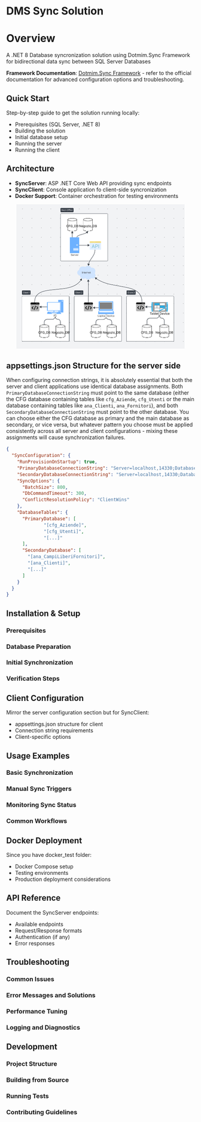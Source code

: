 # DMS Sync Solution

# Overview
A .NET 8 Database syncronization solution using Dotmim.Sync Framework for bidirectional data sync between SQL Server Databases 

**Framework Documentation**:  [Dotmim.Sync Framework](https://dotmimsync.readthedocs.io/) - refer to the official documentation for advanced configuration options and troubleshooting.

## Quick Start
Step-by-step guide to get the solution running locally:
- Prerequisites (SQL Server, .NET 8)
- Building the solution
- Initial database setup
- Running the server
- Running the client


## Architecture 
- **SyncServer**: ASP .NET Core Web API providing sync endpoints
- **SyncClient**: Console application fo client-side syncronization
- **Docker Support**: Container orchestration for testing environments

<p align="center">
  <img src="z_docs/images/SystemExample.png" alt="Architecture" width="450">
</p>


## appsettings.json Structure for the server side 
When configuring connection strings, it is absolutely essential that both the server and client applications use identical database assignments. Both `PrimaryDatabaseConnectionString` must point to the same database (either the CFG database containing tables like `cfg_Aziende`, `cfg_Utenti` or the main database containing tables like `ana_Clienti`, `ana_Fornitori`), and both `SecondaryDatabaseConnectionString` must point to the other database. You can choose either the CFG database as primary and the main database as secondary, or vice versa, but whatever pattern you choose must be applied consistently across all server and client configurations - mixing these assignments will cause synchronization failures.




```json
{
  "SyncConfiguration": {
    "RunProvisionOnStartup": true,
    "PrimaryDatabaseConnectionString": "Server=localhost,14330;Database=ZEUSCFG_TERRADISIENA;User ID=sa;Password=Terya12345!;Encrypt=False;TrustServerCertificate=True;MultipleActiveResultSets=True",
    "SecondaryDatabaseConnectionString": "Server=localhost,14330;Database=TERRADISIENA;User ID=sa;Password=Terya12345!;Encrypt=False;TrustServerCertificate=True;MultipleActiveResultSets=True",
    "SyncOptions": {
      "BatchSize": 800,
      "DbCommandTimeout": 300,
      "ConflictResolutionPolicy": "ClientWins"
    },
    "DatabaseTables": {
      "PrimaryDatabase": [
              "[cfg_Aziende]",
              "[cfg_Utenti]",
              "[...]"
      ],
      "SecondaryDatabase": [
        "[ana_CampiLiberiFornitori]",
        "[ana_Clienti]",
        "[...]"
      ]
    }
  }
}
```


## Installation & Setup
### Prerequisites
### Database Preparation
### Initial Synchronization
### Verification Steps


## Client Configuration
Mirror the server configuration section but for SyncClient:
- appsettings.json structure for client
- Connection string requirements
- Client-specific options

## Usage Examples
### Basic Synchronization
### Manual Sync Triggers
### Monitoring Sync Status
### Common Workflows



## Docker Deployment
Since you have docker_test folder:
- Docker Compose setup
- Testing environments
- Production deployment considerations



## API Reference
Document the SyncServer endpoints:
- Available endpoints
- Request/Response formats
- Authentication (if any)
- Error responses


## Troubleshooting
### Common Issues
### Error Messages and Solutions
### Performance Tuning
### Logging and Diagnostics



## Development
### Project Structure
### Building from Source
### Running Tests
### Contributing Guidelines